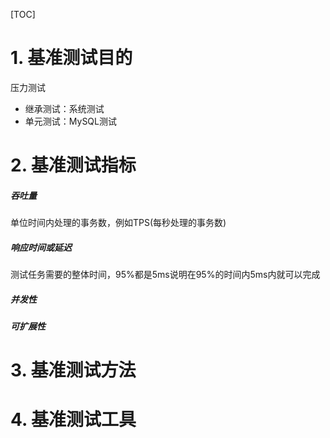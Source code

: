 

[TOC]

# 1. 基准测试目的
压力测试

- 继承测试：系统测试
- 单元测试：MySQL测试

# 2. 基准测试指标
##### 吞吐量
单位时间内处理的事务数，例如TPS(每秒处理的事务数)

##### 响应时间或延迟
测试任务需要的整体时间，95%都是5ms说明在95%的时间内5ms内就可以完成

##### 并发性

##### 可扩展性

# 3. 基准测试方法


# 4. 基准测试工具
